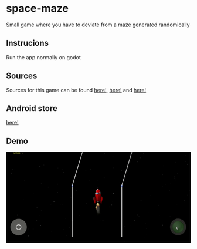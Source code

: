 # space-maze

Small game where you have to deviate from a maze generated randomically


## Instrucions 

Run the app normally on godot

## Sources

Sources for this game can be found [here!](https://opengameart.org/content/rocket), [here!](https://opengameart.org/content/skeuomorphic-circular-buttons) and [here!](https://github.com/Gonkee/Gonkees-Shaders/blob/master/non-shaders/Joystick_Button.gd)

## Android store

[here!](https://play.google.com/store/apps/details?id=org.godotengine.spacemaze)

## Demo

![alt text](https://github.com/caiovini/space-maze/blob/main/Demo.gif)
